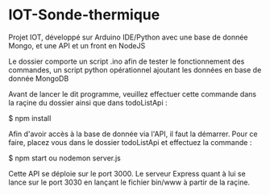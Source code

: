 # IOT-Sonde-thermique
Projet IOT, développé sur Arduino IDE/Python avec une base de donnée Mongo, et une API et un front en NodeJS

Le dossier comporte un script .ino afin de tester le fonctionnement des commandes, un script python opérationnel ajoutant les données en base de donnée MongoDB

Avant de lancer le dit programme, veuillez effectuer cette commande dans la raçine du dossier ainsi que dans todoListApi :

$ npm install

Afin d'avoir accès à la base de donnée via l'API, il faut la démarrer. Pour ce faire, placez vous dans le dossier todoListApi et effectuez la commande :

$ npm start ou nodemon server.js

Cette API se déploie sur le port 3000. Le serveur Express quant à lui se lance sur le port 3030 en lançant le fichier bin/www à partir de la raçine. 
